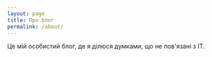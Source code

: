 ```yaml
---
layout: page
title: Про блог
permalink: /about/
---
```


Це мій особистий блог, де я ділюся думками, що не пов'язані з ІТ.